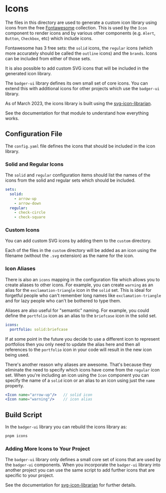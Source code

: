# Icons

The files in this directory are used to generate a custom icon library using
icons from the free [Fontawesome](https://fontawesome.com/) collection.  This
is used by the `Icon` component to render icons and by various other components
(e.g. `Alert`, `Button`, `Checkbox`, etc) which include icons.

Fontawesome has 3 free sets: the `solid` icons, the `regular` icons (which
more accurately should be called the `outline` icons) and the `brands`.
Icons can be included from either of those sets.

It is also possible to add custom SVG icons that will be included in the
generated icon library.

The `badger-ui` library defines its own small set of core icons.  You can
extend this with additional icons for other projects which use the `badger-ui`
library.

As of March 2023, the icons library is built using the
[svg-icon-librarian](https://www.npmjs.com/package/@abw/svg-icon-librarian).

See the documentation for that module to understand how everything works.

## Configuration File

The `config.yaml` file defines the icons that should be included in the icon
library.

### Solid and Regular Icons

The `solid` and `regular` configuration items should list the names of the icons
from the solid and regular sets which should be included.

```yaml
sets:
  solid:
    - arrow-up
    - arrow-down
  regular:
    - check-circle
    - check-square
```

### Custom Icons

You can add custom SVG icons by adding them to the `custom` directory.

Each of the files in the `custom` directory will be added as an icon
using the filename (without the `.svg` extension) as the name for the
icon.

### Icon Aliases

There is also an `icons` mapping in the configuration file which allows
you to create aliases to other icons.  For example, you can create `warning`
as an alias for the `exclamation-triangle` icon in the `solid` set.  This
is ideal for forgetful people who can't remember long names like
`exclamation-triangle` and for lazy people who can't be bothered to type them.

Aliases are also useful for "semantic" naming.  For example, you could define
the `portfolio` icon as an alias to the `briefcase` icon in the solid set.

```yaml
icons:
  portfolio: solid:briefcase
```

If at some point in the future you decide to use a different icon to
represent portfolios then you only need to update the alias here and
then all references to the `portfolio` icon in your code will result
in the new icon being used.

There's another reason why aliases are awesome.  That's because they
eliminate the need to specify which icons have come from the `regular`
icon set.  When you're including an icon using the `Icon` component you
can specify the name of a `solid` icon or an alias to an icon using just the
`name` property.

```jsx
<Icon name="arrow-up"/>   // solid icon
<Icon name="warning"/>    // icon alias
```

## Build Script

In the `badger-ui` library you can rebuild the icons library as:

```sh
pnpm icons
```

### Adding More Icons to Your Project

The `badger-ui` library only defines a small core set of icons that are used by
the `badger-ui` components.  When you incorporate the `badger-ui` library into another
project you can use the same script to add further icons that are specific
to your project.

See the documentation for
[svg-icon-librarian](https://www.npmjs.com/package/@abw/svg-icon-librarian)
for further details.

